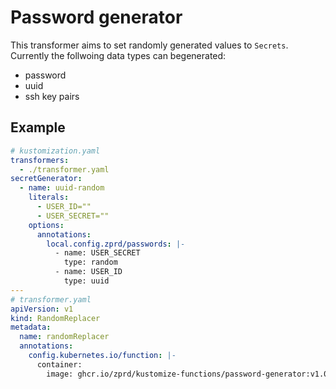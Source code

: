 # Password generator

This transformer aims to set randomly generated values to `Secrets`.
Currently the follwoing data types can begenerated:
* password
* uuid
* ssh key pairs

## Example
```yaml
# kustomization.yaml
transformers:
  - ./transformer.yaml
secretGenerator:
  - name: uuid-random
    literals:
      - USER_ID=""
      - USER_SECRET=""
    options:
      annotations:
        local.config.zprd/passwords: |-
          - name: USER_SECRET
            type: random
          - name: USER_ID
            type: uuid
---
# transformer.yaml
apiVersion: v1
kind: RandomReplacer
metadata:
  name: randomReplacer
  annotations:
    config.kubernetes.io/function: |-
      container:
        image: ghcr.io/zprd/kustomize-functions/password-generator:v1.0.0
```
